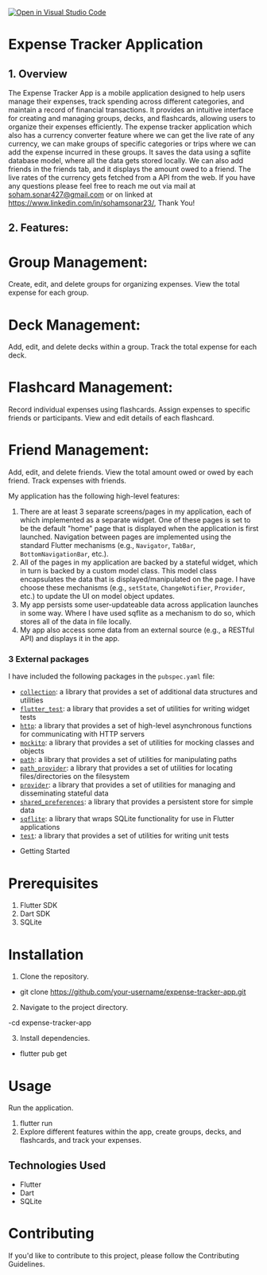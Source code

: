 [![Open in Visual Studio Code](https://classroom.github.com/assets/open-in-vscode-718a45dd9cf7e7f842a935f5ebbe5719a5e09af4491e668f4dbf3b35d5cca122.svg)](https://classroom.github.com/online_ide?assignment_repo_id=13136296&assignment_repo_type=AssignmentRepo)
# Expense Tracker Application

## 1. Overview

The Expense Tracker App is a mobile application designed to help users manage their expenses, track spending across different categories, and maintain a record of financial transactions. It provides an intuitive interface for creating and managing groups, decks, and flashcards, allowing users to organize their expenses efficiently. The expense tracker application which also has a currency converter feature where we can get the live rate of any currency, we can make groups of specific categories or trips where we can add the expense incurred in these groups. It saves the data using a sqflite database model, where all the data gets stored locally. We can also add friends in the friends tab, and it displays the amount owed to a friend. The live rates of the currency gets fetched from a API from the web. If you have any questions please feel free to reach me out via mail at soham.sonar427@gmail.com or on linked at https://www.linkedin.com/in/sohamsonar23/, Thank You!


## 2. Features:

# Group Management:

Create, edit, and delete groups for organizing expenses.
View the total expense for each group.

# Deck Management:

Add, edit, and delete decks within a group.
Track the total expense for each deck.

# Flashcard Management:

Record individual expenses using flashcards.
Assign expenses to specific friends or participants.
View and edit details of each flashcard.

# Friend Management:

Add, edit, and delete friends.
View the total amount owed or owed by each friend.
Track expenses with friends.

My application has the following high-level features:

1. There are at least 3 separate screens/pages in my application, each of which implemented as a separate widget. One of these pages is set to be the default "home" page that is displayed when the application is first launched. Navigation between pages are implemented using the standard Flutter mechanisms (e.g., `Navigator`, `TabBar`, `BottomNavigationBar`, etc.).
2. All of the pages in my application are backed by a stateful widget, which in turn is backed by a custom model class. This model class encapsulates the data that is displayed/manipulated on the page. I have choose these mechanisms (e.g., `setState`, `ChangeNotifier`, `Provider`, etc.) to update the UI on model object updates.
3. My app persists some user-updateable data across application launches in some way. Where I have used sqflite as a mechanism to do so, which stores all of the data in file locally.
4. My app also access some data from an external source (e.g., a RESTful API) and displays it in the app.


### 3 External packages

I have included the following packages in the `pubspec.yaml` file:

- [`collection`](https://pub.dev/packages/collection): a library that provides a set of additional data structures and utilities
- [`flutter_test`](https://pub.dev/packages/flutter_test): a library that provides a set of utilities for writing widget tests
- [`http`](https://pub.dev/packages/http): a library that provides a set of high-level asynchronous functions for communicating with HTTP servers
- [`mockito`](https://pub.dev/packages/mockito): a library that provides a set of utilities for mocking classes and objects
- [`path`](https://pub.dev/packages/path): a library that provides a set of utilities for manipulating paths
- [`path_provider`](https://pub.dev/packages/path_provider): a library that provides a set of utilities for locating files/directories on the filesystem
- [`provider`](https://pub.dev/packages/provider): a library that provides a set of utilities for managing and disseminating stateful data
- [`shared_preferences`](https://pub.dev/packages/shared_preferences): a library that provides a persistent store for simple data
- [`sqflite`](https://pub.dev/packages/sqflite): a library that wraps SQLite functionality for use in Flutter applications
- [`test`](https://pub.dev/packages/test): a library that provides a set of utilities for writing unit tests

* Getting Started
# Prerequisites
1. Flutter SDK
2. Dart SDK
3. SQLite

# Installation
1. Clone the repository.


- git clone https://github.com/your-username/expense-tracker-app.git

2. Navigate to the project directory.

-cd expense-tracker-app

3. Install dependencies.

- flutter pub get

# Usage
Run the application.

1. flutter run
2. Explore different features within the app, create groups, decks, and flashcards, and track your expenses.

## Technologies Used
* Flutter
* Dart
* SQLite

# Contributing
If you'd like to contribute to this project, please follow the Contributing Guidelines.

